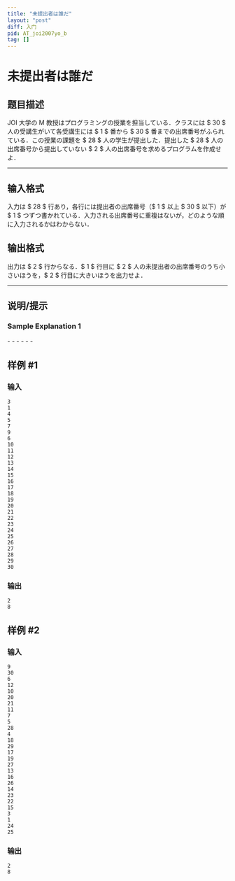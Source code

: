 ```yaml
---
title: "未提出者は誰だ"
layout: "post"
diff: 入门
pid: AT_joi2007yo_b
tag: []
---
```


# 未提出者は誰だ

## 题目描述

[problemUrl]: https://atcoder.jp/contests/joi2007yo/tasks/joi2007yo_b

JOI 大学の M 教授はプログラミングの授業を担当している．クラスには $ 30 $ 人の受講生がいて各受講生には $ 1 $ 番から $ 30 $ 番までの出席番号がふられている．この授業の課題を $ 28 $ 人の学生が提出した．提出した $ 28 $ 人の出席番号から提出していない $ 2 $ 人の出席番号を求めるプログラムを作成せよ．

- - - - - -

## 输入格式

入力は $ 28 $ 行あり，各行には提出者の出席番号（$ 1 $ 以上 $ 30 $ 以下）が $ 1 $ つずつ書かれている．入力される出席番号に重複はないが，どのような順に入力されるかはわからない．

## 输出格式

出力は $ 2 $ 行からなる．$ 1 $ 行目に $ 2 $ 人の未提出者の出席番号のうち小さいほうを，$ 2 $ 行目に大きいほうを出力せよ．

- - - - - -

## 说明/提示

### Sample Explanation 1

\- - - - - -

## 样例 #1

### 输入

```
3
1
4
5
7
9
6
10
11
12
13
14
15
16
17
18
19
20
21
22
23
24
25
26
27
28
29
30
```

### 输出

```
2
8
```

## 样例 #2

### 输入

```
9
30
6
12
10
20
21
11
7
5
28
4
18
29
17
19
27
13
16
26
14
23
22
15
3
1
24
25
```

### 输出

```
2
8
```

